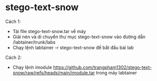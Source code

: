 # stego-text-snow
Cách 1:
- Tải file stego-text-snow.tar về máy 
- Giải nén và di chuyển thư mục stego-text-snow vào đường dẫn /labtainer/trunk/labs
- Chạy lệnh labtainer -r stego-text-snow để bắt đầu bài lab

Cách 2:
- Chạy lệnh imodule https://github.com/trangpham1302/stego-text-snow/raw/refs/heads/main/imodule.tar trong máy labtainer
